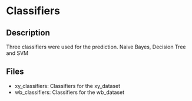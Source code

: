# Classifiers

## Description
Three classifiers were used for the prediction. Naive Bayes, Decision Tree and SVM

## Files

* xy_classifiers: Classifiers for the xy_dataset
* wb_classifiers: Classifiers for the wb_dataset
